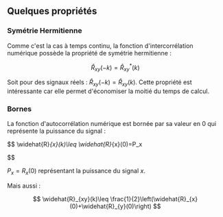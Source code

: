 ## Quelques propriétés

### Symétrie Hermitienne

Comme c'est la cas à temps continu, la fonction d'intercorrélation numérique possède la propriété de symétrie hermitienne :

$$
\widehat{R}_{xy}(-k)=\widehat{R}^*_{xy}(k)
$$

Soit pour des signaux réels : $\widehat{R}_{xy}(-k)=\widehat{R}_{xy}(k)$. Cette propriété est intéressante car elle permet d'économiser la moitié du temps de calcul.

### Bornes

La fonction d'autocorrélation numérique est bornée par sa valeur en $0$ qui représente la puissance du signal :

$$
\widehat{R}_{x}(k)\leq \widehat{R}_{x}(0)=P_x

$$

$P_x=R_x(0)$ représentant la puissance du signal $x$. 

Mais aussi :

$$
\widehat{R}_{xy}(k)\leq \frac{1}{2}\left(\widehat{R}_{x}(0)+\widehat{R}_{y}(0)\right)
$$